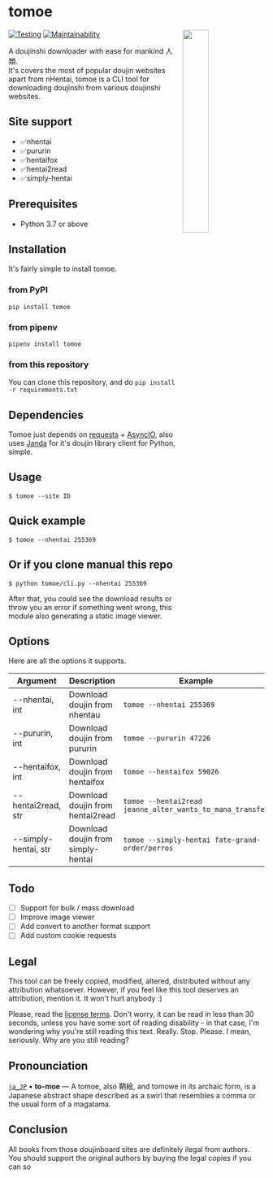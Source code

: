 # tomoe

<a href="#"><img align="right" src="https://cdn.discordapp.com/attachments/952117487166705747/953911458494836766/em.png" width=32%></a>

[![Testing](https://github.com/sinkaroid/jalter/actions/workflows/test.yml/badge.svg?branch=main)](https://github.com/sinkaroid/jalter/actions/workflows/test.yml) [![Maintainability](https://api.codeclimate.com/v1/badges/4194c343080bc8366242/maintainability)](https://codeclimate.com/github/sinkaroid/jalter/maintainability)

A doujinshi downloader with ease for mankind 人類.  
It's covers the most of popular doujin websites apart from nHentai, tomoe is a CLI tool for downloading doujinshi from various doujinshi websites.

## Site support

- ✅nhentai
- ✅pururin
- ✅hentaifox
- ✅hentai2read
- ✅simply-hentai

## Prerequisites

- Python 3.7 or above

## Installation
It's fairly simple to install tomoe.

### from PyPI
`pip install tomoe`

### from pipenv
`pipenv install tomoe`

### from this repository
You can clone this repository, and do `pip install -r requirements.txt`


## Dependencies
Tomoe just depends on [requests](https://requests.readthedocs.io/en/master/) + [AsyncIO](https://docs.python.org/3/library/asyncio.html), also uses [Janda](https://pypi.org/project/janda/) for it's doujin library client for Python, simple.

## Usage
	$ tomoe --site ID

## Quick example
	$ tomoe --nhentai 255369

## Or if you clone manual this repo
	$ python tomoe/cli.py --nhentai 255369

After that, you could see the download results or throw you an error if something went wrong, this module also generating a static image viewer.


## Options

Here are all the options it supports.

| **Argument**         | **Description**                    | **Example**                                               |
| -------------------- | ---------------------------------- | --------------------------------------------------------- |
| --nhentai, int       | Download doujin from nhentau       | `tomoe --nhentai 255369`                                  |
| --pururin, int       | Download doujin from pururin       | `tomoe --pururin 47226`                                   |
| --hentaifox, int     | Download doujin from hentaifox     | `tomoe --hentaifox 59026`                                 |
| --hentai2read, str   | Download doujin from hentai2read   | `tomoe --hentai2read jeanne_alter_wants_to_mana_transfer` |
| --simply-hentai, str | Download doujin from simply-hentai | `tomoe --simply-hentai fate-grand-order/perros`           |

## Todo

- [ ] Support for bulk / mass download
- [ ] Improve image viewer
- [ ] Add convert to another format support
- [ ] Add custom cookie requests

## Legal

This tool can be freely copied, modified, altered, distributed without any attribution whatsoever. However, if you feel
like this tool deserves an attribution, mention it. It won't hurt anybody :)

Please, read the [license terms](LICENSE). Don't worry, it can be read in less than 30 seconds, unless you have some
sort of reading disability - in that case, I'm wondering why you're still reading this text. Really. Stop. Please. I
mean, seriously. Why are you still reading?

## Pronounciation
[`ja_JP`](https://www.localeplanet.com/java/ja-JP/index.html) • **to-moe** — A tomoe, also 鞆絵, and tomowe in its archaic form, is a Japanese abstract shape described as a swirl that resembles a comma or the usual form of a magatama.

## Conclusion
All books from those doujinboard sites are definitely ilegal from authors. You should support the original authors by buying the legal copies if you can so
